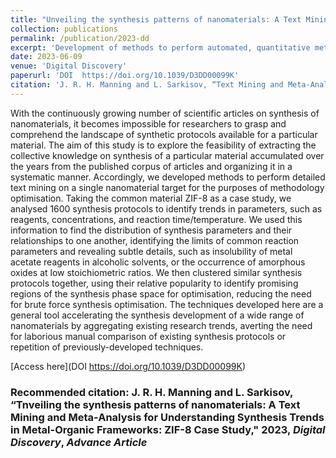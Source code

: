 ```yaml
---
title: "Unveiling the synthesis patterns of nanomaterials: A Text Mining and Meta-Analysis for Understanding Synthesis Trends in Metal-Organic Frameworks: ZIF-8 Case Study"
collection: publications
permalink: /publication/2023-dd
excerpt: 'Development of methods to perform automated, quantitative meta-analysis of chemical synthesis methods.'
date: 2023-06-09
venue: 'Digital Discovery'
paperurl: 'DOI	https://doi.org/10.1039/D3DD00099K'
citation: 'J. R. H. Manning and L. Sarkisov, “Text Mining and Meta-Analysis for Understanding Synthesis Trends in Metal-Organic Frameworks: ZIF-8 Case Study," 2023, ChemRxiv'
---
```

With the continuously growing number of scientific articles on synthesis of nanomaterials, it becomes impossible for researchers to grasp and comprehend the landscape of synthetic protocols available for a particular material. The aim of this study is to explore the feasibility of extracting the collective knowledge on synthesis of a particular material accumulated over the years from the published corpus of articles and organizing it in a systematic manner. Accordingly, we developed methods to perform detailed text mining on a single nanomaterial target for the purposes of methodology optimisation. Taking the common material ZIF-8 as a case study, we analysed 1600 synthesis protocols to identify trends in parameters, such as reagents, concentrations, and reaction time/temperature. We used this information to find the distribution of synthesis parameters and their relationships to one another, identifying the limits of common reaction parameters and revealing subtle details, such as insolubility of metal acetate reagents in alcoholic solvents, or the occurrence of amorphous oxides at low stoichiometric ratios. We then clustered similar synthesis protocols together, using their relative popularity to identify promising regions of the synthesis phase space for optimisation, reducing the need for brute force synthesis optimisation. The techniques developed here are a general tool accelerating the synthesis development of a wide range of nanomaterials by aggregating existing research trends, averting the need for laborious manual comparison of existing synthesis protocols or repetition of previously-developed techniques.

[Access here](DOI	https://doi.org/10.1039/D3DD00099K)

### Recommended citation: J. R. H. Manning and L. Sarkisov, “Tnveiling the synthesis patterns of nanomaterials: A Text Mining and Meta-Analysis for Understanding Synthesis Trends in Metal-Organic Frameworks: ZIF-8 Case Study," 2023, _Digital Discovery_, _Advance Article_
